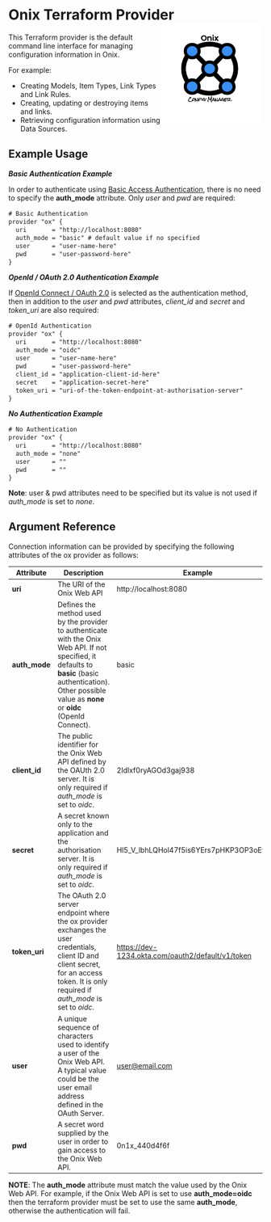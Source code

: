# Onix Terraform Provider  <img src="../../docs/pics/ox.png" width="200" height="200" align="right">

This Terraform provider is the default command line interface for managing configuration information in Onix.

For example:

- Creating Models, Item Types, Link Types and Link Rules.
- Creating, updating or destroying items and links. 
- Retrieving configuration information using Data Sources.

## Example Usage

__*Basic Authentication Example*__

In order to authenticate using [Basic Access Authentication](https://en.wikipedia.org/wiki/Basic_access_authentication), there is no need to specify the __auth_mode__ attribute. Only _user_ and _pwd_ are required:

```hcl-terraform
# Basic Authentication
provider "ox" {
  uri       = "http://localhost:8080"
  auth_mode = "basic" # default value if no specified
  user      = "user-name-here"
  pwd       = "user-password-here"
}
```

__*OpenId / OAuth 2.0 Authentication Example*__

If [OpenId Connect / OAuth 2.0](https://openid.net/connect/) is selected as the authentication method, then in addition to the _user_ and _pwd_ attributes, _client_id_ and _secret_ and _token_uri_ are also required:

```hcl-terraform
# OpenId Authentication
provider "ox" {
  uri       = "http://localhost:8080"
  auth_mode = "oidc"
  user      = "user-name-here"
  pwd       = "user-password-here"
  client_id = "application-client-id-here"
  secret    = "application-secret-here"
  token_uri = "uri-of-the-token-endpoint-at-authorisation-server"
}
```

__*No Authentication Example*__


```hcl-terraform
# No Authentication
provider "ox" {
  uri       = "http://localhost:8080"
  auth_mode = "none"
  user      = ""
  pwd       = ""
}
```

__Note__: user & pwd attributes need to be specified but its value is not used if _auth_mode_ is set to _none_.


## Argument Reference

Connection information can be provided by specifying the following attributes of the ox provider as follows:

| Attribute | Description | Example |
|---|---|---|
| __uri__| The URI of the Onix Web API | http://localhost:8080 |
| __auth_mode__ | Defines the method used by the provider to authenticate with the Onix Web API. If not specified, it defaults to __basic__ (basic authentication). Other possible value as __none__ or __oidc__ (OpenId Connect). | basic |
| __client_id__ | The public identifier for the Onix Web API defined by the OAUth 2.0 server. It is only required if _auth_mode_ is set to _oidc_. | 2Idlxf0ryAGOd3gaj938 |
| __secret__ | A secret known only to the application and the authorisation server. It is only required if _auth_mode_ is set to _oidc_. | Hl5_V_lbhLQHol47f5is6YErs7pHKP3OP3oEf7H3 |
| __token_uri__ | The OAuth 2.0 server endpoint where the ox provider exchanges the user credentials, client ID and client secret, for an access token. It is only required if _auth_mode_ is set to _oidc_. | https://dev-1234.okta.com/oauth2/default/v1/token |
 | __user__ | A unique sequence of characters used to identify a user of the Onix Web API. A typical value could be the user email address defined in the OAuth Server. | user@email.com |
 | __pwd__ | A secret word supplied by the user in order to gain access to the Onix Web API. | 0n1x_440d4f6f |
  
__NOTE__: The __auth_mode__ attribute must match the value used by the Onix Web API. For example, if the Onix Web API is set to use __auth_mode=oidc__ then the terraform provider must be set to use the same __auth_mode__, otherwise the authentication will fail.

